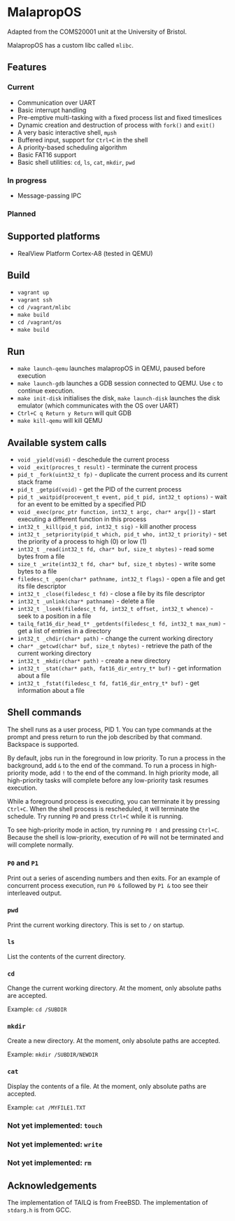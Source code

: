 # MalapropOS

Adapted from the COMS20001 unit at the University of Bristol.

MalapropOS has a custom libc called `mlibc`.

## Features

### Current

* Communication over UART
* Basic interrupt handling
* Pre-emptive multi-tasking with a fixed process list and fixed timeslices
* Dynamic creation and destruction of process with `fork()` and `exit()`
* A very basic interactive shell, `mμsh`
* Buffered input, support for `Ctrl+C` in the shell
* A priority-based scheduling algorithm
* Basic FAT16 support
* Basic shell utilities: `cd`, `ls`, `cat`, `mkdir`, `pwd`

### In progress

* Message-passing IPC

### Planned


## Supported platforms

* RealView Platform Cortex-A8 (tested in QEMU)

## Build

* `vagrant up`
* `vagrant ssh`
* `cd /vagrant/mlibc`
* `make build`
* `cd /vagrant/os`
* `make build`

## Run

* `make launch-qemu` launches malapropOS in QEMU, paused before execution
* `make launch-gdb` launches a GDB session connected to QEMU. Use `c` to continue execution.
* `make init-disk` initialises the disk, `make launch-disk` launches the disk emulator (which communicates with the OS over UART)
* `Ctrl+C q Return y Return` will quit GDB
* `make kill-qemu` will kill QEMU

## Available system calls

* `void _yield(void)` - deschedule the current process
* `void _exit(procres_t result)` - terminate the current process
* `pid_t _fork(uint32_t fp)` - duplicate the current process and its current stack frame
* `pid_t _getpid(void)` - get the PID of the current process
* `pid_t _waitpid(procevent_t event, pid_t pid, int32_t options)` - wait for an event to be emitted by a specified PID
* `void _exec(proc_ptr function, int32_t argc, char* argv[])` - start executing a different function in this process
* `int32_t _kill(pid_t pid, int32_t sig)` - kill another process
* `int32_t _setpriority(pid_t which, pid_t who, int32_t priority)` - set the priority of a process to high (0) or low (1)
* `int32_t _read(int32_t fd, char* buf, size_t nbytes)` - read some bytes from a file
* `size_t _write(int32_t fd, char* buf, size_t nbytes)` - write some bytes to a file
* `filedesc_t _open(char* pathname, int32_t flags)` - open a file and get its file descriptor
* `int32_t _close(filedesc_t fd)` - close a file by its file descriptor
* `int32_t _unlink(char* pathname)` - delete a file
* `int32_t _lseek(filedesc_t fd, int32_t offset, int32_t whence)` - seek to a position in a file
* `tailq_fat16_dir_head_t* _getdents(filedesc_t fd, int32_t max_num)` - get a list of entries in a directory
* `int32_t _chdir(char* path)` - change the current working directory
* `char* _getcwd(char* buf, size_t nbytes)` - retrieve the path of the current working directory
* `int32_t _mkdir(char* path)` - create a new directory
* `int32_t _stat(char* path, fat16_dir_entry_t* buf)` - get information about a file
* `int32_t _fstat(filedesc_t fd, fat16_dir_entry_t* buf)` - get information about a file

## Shell commands

The shell runs as a user process, PID 1. You can type commands at the prompt and press return to run the job described by that command. Backspace is supported.

By default, jobs run in the foreground in low priority. To run a process in the background, add `&` to the end of the command. To run a process in high-priority mode, add `!` to the end of the command. In high priority mode, all high-priority tasks will complete before any low-priority task resumes execution.

While a foreground process is executing, you can terminate it by pressing `Ctrl+C`. When the shell process is rescheduled, it will terminate the schedule. Try running `P0` and press `Ctrl+C` while it is running.

To see high-priority mode in action, try running `P0 !` and pressing `Ctrl+C`. Because the shell is low-priority, execution of `P0` will not be terminated and will complete normally.

### `P0` and `P1`
Print out a series of ascending numbers and then exits. For an example of concurrent process execution, run `P0 &` followed by `P1 &` too see their interleaved output.

### `pwd`
Print the current working directory. This is set to `/` on startup.

### `ls`
List the contents of the current directory.

### `cd`
Change the current working directory. At the moment, only absolute paths are accepted.

Example: `cd /SUBDIR`

### `mkdir`
Create a new directory. At the moment, only absolute paths are accepted.

Example: `mkdir /SUBDIR/NEWDIR`

### `cat`
Display the contents of a file. At the moment, only absolute paths are accepted.

Example: `cat /MYFILE1.TXT`

### Not yet implemented: `touch`

### Not yet implemented: `write`

### Not yet implemented: `rm`

## Acknowledgements

The implementation of TAILQ is from FreeBSD. The implementation of `stdarg.h` is from GCC.
